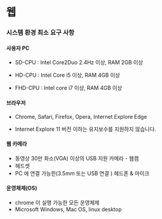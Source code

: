 # 웹

### 시스템 환경 최소 요구 사항

#### 사용자 PC

- SD-CPU : Intel Core2Duo 2.4Hz 이상, RAM 2GB 이상

- HD-CPU : Intel Core i5 이상, RAM 4GB 이상

- FHD-CPU : Intel core i7 이상, RAM 4GB 이상

#### 브라우저

- Chrome, Safari, Firefox, Opera, Internet Explore Edge

- Internet Explore 11 버전 이하는 유지보수를 지원하지 않습니다.

#### 웹 카메라

- 동영상 30만 화소(VGA) 이상의 USB 지원 카메라 - 웹캠
- 헤드셋
- PC 에 연결 가능한(3.5mm 또는 USB 연결 ) 헤드폰 & 마이크

#### 운영체제(OS)

- chrome 이 실행 가능한 모든 운영체제
- Microsoft Windows, Mac OS, linux desktop

